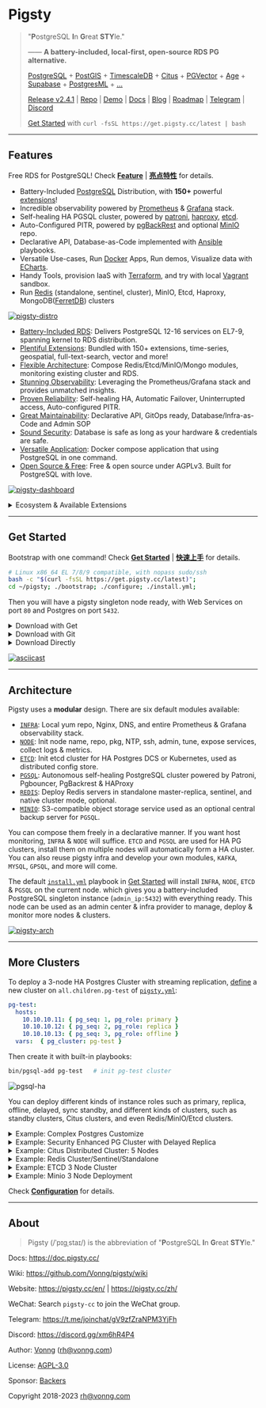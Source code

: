 # Pigsty

> "**P**ostgreSQL **I**n **G**reat **STY**le."
>
> —— **A battery-included, local-first, open-source RDS PG alternative.**
>
> [PostgreSQL](https://www.postgresql.org/) + [PostGIS](https://postgis.net/) + [TimescaleDB](https://www.timescale.com/) + [Citus](https://www.citusdata.com/) + [PGVector](https://github.com/pgvector/pgvector) + [Age](https://age.apache.org/) + [Supabase](https://supabase.com/) + [PostgresML](https://postgresml.org/) + [...](docs/PGSQL-EXTENSION.md)
>
> [Release v2.4.1](https://github.com/Vonng/pigsty/releases/tag/v2.4.1) | [Repo](https://github.com/Vonng/pigsty) | [Demo](https://demo.pigsty.cc) | [Docs](https://doc.pigsty.cc/) | [Blog](https://pigsty.cc/en/) | [Roadmap](https://github.com/users/Vonng/projects/2/views/3) | [Telegram](https://t.me/joinchat/gV9zfZraNPM3YjFh) | [Discord](https://discord.gg/xm6hR4P4)
>
> [Get Started](docs/INSTALL.md) with `curl -fsSL https://get.pigsty.cc/latest | bash` 


----------------

## Features

Free RDS for PostgreSQL! Check [**Feature**](docs/FEATURE.md) | [**亮点特性**](docs/zh/FEATURE.md) for details.

- Battery-Included [PostgreSQL](https://www.postgresql.org/) Distribution, with **150+** powerful [extensions](docs/PGSQL-EXTENSION.md)!
- Incredible observability powered by [Prometheus](https://prometheus.io/) & [Grafana](https://grafana.com/) stack.
- Self-healing HA PGSQL cluster, powered by [patroni](https://patroni.readthedocs.io/en/latest/), [haproxy](http://www.haproxy.org/), [etcd](https://etcd.io/).
- Auto-Configured PITR, powered by [pgBackRest](https://pgbackrest.org/) and optional [MinIO](https://min.io/) repo.
- Declarative API, Database-as-Code implemented with [Ansible](https://www.ansible.com/) playbooks.
- Versatile Use-cases, Run [Docker](https://www.docker.com/) Apps, Run demos, Visualize data with [ECharts](https://echarts.apache.org/).
- Handy Tools, provision IaaS with [Terraform](https://www.terraform.io/), and try with local [Vagrant](https://www.vagrantup.com/) sandbox.
- Run [Redis](https://redis.io/) (standalone, sentinel, cluster), MinIO, Etcd, Haproxy, MongoDB([FerretDB](https://www.ferretdb.io/)) clusters

[![pigsty-distro](https://github.com/Vonng/pigsty/assets/8587410/b30939f3-7819-4046-8cbd-d9cf02d6fb5d)](docs/FEATURE.md)

- [Battery-Included RDS](docs/FEATURE.md#battery-included-rds): Delivers PostgreSQL 12-16 services on EL7-9, spanning kernel to RDS distribution.
- [Plentiful Extensions](docs/FEATURE.md#plentiful-extensions): Bundled with 150+ extensions, time-series, geospatial, full-text-search, vector and more!
- [Flexible Architecture](docs/FEATURE.md#flexible-architecture): Compose Redis/Etcd/MinIO/Mongo modules, monitoring existing cluster and RDS.
- [Stunning Observability](docs/FEATURE.md#stunning-observability): Leveraging the Prometheus/Grafana stack and provides unmatched insights.
- [Proven Reliability](docs/FEATURE.md#proven-reliability): Self-healing HA, Automatic Failover, Uninterrupted access, Auto-configured PITR.
- [Great Maintainability](docs/FEATURE.md#great-maintainability): Declarative API, GitOps ready, Database/Infra-as-Code and Admin SOP
- [Sound Security](docs/FEATURE.md#sound-security): Database is safe as long as your hardware & credentials are safe.
- [Versatile Application](docs/FEATURE.md#versatile-application): Docker compose application that using PostgreSQL in one command.
- [Open Source & Free](docs/FEATURE.md#open-source-amp-free): Free & open source under AGPLv3. Built for PostgreSQL with love.

[![pigsty-dashboard](https://github.com/Vonng/pigsty/assets/8587410/cd4e6620-bc36-44dc-946b-b9ae56f93c90)](https://demo.pigsty.cc)


<details><summary>Ecosystem & Available Extensions</summary>

Pigsty has over **150+** [extensions](docs/PGSQL-EXTENSION.md) pre-compiled and packaged, including some not included in the official PGDG repo. Some of the most potent extensions are:

- PostGIS: Add geospatial data support to PostgreSQL
- TimescaleDB: Add time-series/continuous-aggregation support to PostgreSQL
- PGVector / PG Embedding: AI vector/embedding data type support, and ivfflat / hnsw index access method
- Citus: Turn a standalone primary-replica postgres cluster into a horizontally scalable distributed cluster
- Apache AGE: Add OpenCypher graph query language support to PostgreSQL, works like Neo4J
- PG GraphQL: Add GraphQL language support to PostgreSQL
- zhparser : Add Chinese word segmentation support to PostgreSQL, works like ElasticSearch
- [Supabase](https://github.com/Vonng/pigsty/tree/master/app/supabase): Open-Source Firebase alternative based on PostgreSQL
- [FerretDB](https://github.com/Vonng/pigsty/tree/master/app/ferretdb): Open-Source MongoDB alternative based on PostgreSQL
- [PostgresML](https://github.com/Vonng/pigsty/tree/master/app/pgml): Use machine learning algorithms and pretrained models with SQL

[![pigsty-extension](https://github.com/Vonng/pigsty/assets/8587410/91dfee81-3193-4505-b33f-0c5949dabf02)](docs/PGSQL-EXTENSION.md)

| name                         | version | source     | type   | comment                                                      |
| ---------------------------- | :-----: | :--------: | :----: | ------------------------------------------------------------ |
| **age**                      | 1.4.0   | **PIGSTY**  | FEAT      | Apache AGE graph database extension                          |
| **embedding**                | 0.3.6   | **PIGSTY**  | FEAT      | Vector similarity search with the HNSW algorithm             |
| **http**                     | 1.6     | **PIGSTY**  | FEAT      | HTTP client for PostgreSQL, allows web page retrieval inside the database. |
| pg_tle                       | 1.2.0   | **PIGSTY**  | FEAT      | Trusted Language Extensions for PostgreSQL                   |
| roaringbitmap                | 0.5     | **PIGSTY**  | FEAT      | Support for Roaring Bitmaps                                  |
| **zhparser**                 | 2.2     | **PIGSTY**  | FEAT      | Parser for full-text search of Chinese                     |
| **pgml**                     | 2.7.9   | **PIGSTY**  | FEAT      | PostgresML: Use the expressive power of SQL along with the most advanced machine learning algorithms and pretrained models in a high performance database. |
| pg_net                       | 0.7.2   | **PIGSTY**  | FEAT      | A PostgreSQL extension that enables asynchronous (non-blocking) HTTP/HTTPS requests with SQL |
| vault                        | 0.2.9   | **PIGSTY**  | FEAT      | Extension for storing encrypted secrets in the Vault         |
| **pg_graphql**               | 1.3.0   | **PIGSTY**  | FEAT      | GraphQL support for PostgreSQL                               |
| **hydra**                    | 1.0.0   | **PIGSTY**  | FEAT      | Hydra is open source, column-oriented Postgres extension     |
| credcheck                    | 2.1.0   | PGDG        | ADMIN     | credcheck - postgresql plain text credential checker         |
| **pg_cron**                  | 1.5     | PGDG        | ADMIN     | Job scheduler for PostgreSQL                                 |
| pg_background                | 1.0     | PGDG        | ADMIN     | Run SQL queries in the background                            |
| pg_jobmon                    | 1.4.1   | PGDG        | ADMIN     | Extension for logging and monitoring functions in PostgreSQL |
| pg_readonly                  | 1.0.0   | PGDG        | ADMIN     | cluster database read only                                   |
| **pg_repack**                | 1.4.8   | PGDG        | ADMIN     | Reorganize tables in PostgreSQL databases with minimal locks |
| pg_squeeze                   | 1.5     | PGDG        | ADMIN     | A tool to remove unused space from a relation.               |
| pgfincore                    | 1.2     | PGDG        | ADMIN     | examine and manage the os buffer cache                       |
| **pglogical**                | 2.4.3   | PGDG        | ADMIN     | PostgreSQL Logical Replication                               |
| pglogical_origin             | 1.0.0   | PGDG        | ADMIN     | Dummy extension for compatibility when upgrading from Postgres 9.4 |
| prioritize                   | 1.0     | PGDG        | ADMIN     | get and set the priority of PostgreSQL backends              |
| set_user                     | 4.0.1   | PGDG        | AUDIT     | similar to SET ROLE but with added logging                   |
| **passwordcracklib**         | 3.0.0   | PGDG        | AUDIT     | Enforce password policy                                      |
| pgaudit                      | 1.7     | PGDG        | AUDIT     | provides auditing functionality                              |
| pgcryptokey                  | 1.0     | PGDG        | AUDIT     | cryptographic key management                                 |
| hdfs_fdw                     | 2.0.5   | PGDG        | FDW       | foreign-data wrapper for remote hdfs servers                 |
| mongo_fdw                    | 1.1     | PGDG        | FDW       | foreign data wrapper for MongoDB access                      |
| multicorn                    | 2.4     | PGDG        | FDW       | Multicorn2 Python3.6+ bindings for Postgres 11++ Foreign Data Wrapper |
| mysql_fdw                    | 1.2     | PGDG        | FDW       | Foreign data wrapper for querying a MySQL server             |
| pgbouncer_fdw                | 0.4     | PGDG        | FDW       | Extension for querying pgbouncer stats from normal SQL views & running pgbouncer commands from normal SQL functions |
| sqlite_fdw                   | 1.1     | PGDG        | FDW       | SQLite Foreign Data Wrapper                                  |
| tds_fdw                      | 2.0.3   | PGDG        | FDW       | Foreign data wrapper for querying a TDS database (Sybase or Microsoft SQL Server) |
| emaj                         | 4.2.0   | PGDG        | FEAT      | E-Maj extension enables fine-grained write logging and time travel on subsets of the database. |
| periods                      | 1.2     | PGDG        | FEAT      | Provide Standard SQL functionality for PERIODs and SYSTEM VERSIONING |
| pg_ivm                       | 1.5     | PGDG        | FEAT      | incremental view maintenance on PostgreSQL                   |
| pgq                          | 3.5     | PGDG        | FEAT      | Generic queue for PostgreSQL                                 |
| pgsodium                     | 3.1.8   | PGDG        | FEAT      | Postgres extension for libsodium functions                   |
| **timescaledb**              | 2.11.2  | PGDG        | FEAT      | Enables scalable inserts and complex queries for time-series data (Apache 2 Edition) |
| **wal2json**                 | 2.5.1   | PGDG        | FEAT      | Capture JSON format CDC change via logical decoding          |
| **vector**                   | 0.5.0   | PGDG        | FEAT      | vector data type and ivfflat / hnsw access method            |
| count_distinct               | 3.0.1   | PGDG        | FUNC      | An alternative to COUNT(DISTINCT ...) aggregate, usable with HashAggregate |
| ddlx                         | 0.23    | PGDG        | FUNC      | DDL eXtractor functions                                      |
| extra_window_functions       | 1.0     | PGDG        | FUNC      | Additional window functions to PostgreSQL                    |
| mysqlcompat                  | 0.0.7   | PGDG        | FUNC      | MySQL compatibility functions                                |
| orafce                       | 4.5     | PGDG        | FUNC      | Functions and operators that emulate a subset of functions and packages from the Oracle RDBMS |
| pgsql_tweaks                 | 0.10.0  | PGDG        | FUNC      | Some functions and views for daily usage                     |
| tdigest                      | 1.4.0   | PGDG        | FUNC      | Provides tdigest aggregate function.                         |
| topn                         | 2.4.0   | PGDG        | FUNC      | type for top-n JSONB                                         |
| unaccent                     | 1.1     | PGDG        | FUNC      | text search dictionary that removes accents                  |
| address_standardizer         | 3.3.3   | PGDG        | GIS       | Used to parse an address into constituent elements. Generally used to support geocoding address normalization step. |
| address_standardizer_data_us | 3.3.3   | PGDG        | GIS       | Address Standardizer US dataset example                      |
| **postgis**                  | 3.3.3   | PGDG        | GIS       | PostGIS geometry and geography spatial types and functions   |
| postgis_raster               | 3.3.3   | PGDG        | GIS       | PostGIS raster types and functions                           |
| postgis_sfcgal               | 3.3.3   | PGDG        | GIS       | PostGIS SFCGAL functions                                     |
| postgis_tiger_geocoder       | 3.3.3   | PGDG        | GIS       | PostGIS tiger geocoder and reverse geocoder                  |
| postgis_topology             | 3.3.3   | PGDG        | GIS       | PostGIS topology spatial types and functions                 |
| amcheck                      | 1.3     | PGDG        | INDEX     | functions for verifying relation integrity                   |
| bloom                        | 1.0     | PGDG        | INDEX     | bloom access method - signature file based index             |
| hll                          | 2.16    | PGDG        | INDEX     | type for storing hyperloglog data                            |
| pgtt                         | 2.10.0  | PGDG        | INDEX     | Extension to add Global Temporary Tables feature to PostgreSQL |
| rum                          | 1.3     | PGDG        | INDEX     | RUM index access method                                      |
| hstore_plperl                | 1.0     | PGDG        | LANG      | transform between hstore and plperl                          |
| hstore_plperlu               | 1.0     | PGDG        | LANG      | transform between hstore and plperlu                         |
| plpgsql_check                | 2.3     | PGDG        | LANG      | extended check for plpgsql functions                         |
| plsh                         | 2       | PGDG        | LANG      | PL/sh procedural language                                    |
| **citus**                    | 12.0-1  | PGDG        | SHARD     | Citus distributed database                                   |
| citus_columnar               | 11.3-1  | PGDG        | SHARD     | Citus Columnar extension                                     |
| pg_fkpart                    | 1.7     | PGDG        | SHARD     | Table partitioning by foreign key utility                    |
| pg_partman                   | 4.7.3   | PGDG        | SHARD     | Extension to manage partitioned tables by time or ID         |
| plproxy                      | 2.10.0  | PGDG        | SHARD     | Database partitioning implemented as procedural language     |
| hypopg                       | 1.4.0   | PGDG        | STAT      | Hypothetical indexes for PostgreSQL                          |
| logerrors                    | 2.1     | PGDG        | STAT      | Function for collecting statistics about messages in logfile |
| pg_auth_mon                  | 1.1     | PGDG        | STAT      | monitor connection attempts per user                         |
| pg_permissions               | 1.1     | PGDG        | STAT      | view object permissions and compare them with the desired state |
| pg_qualstats                 | 2.0.4   | PGDG        | STAT      | An extension collecting statistics about quals               |
| pg_stat_kcache               | 2.2.2   | PGDG        | STAT      | Kernel statistics gathering                                  |
| pg_stat_monitor              | 2.0     | PGDG        | STAT      | The pg_stat_monitor is a PostgreSQL Query Performance Monitoring tool, based on PostgreSQL contrib module pg_stat_statements. pg_stat_monitor provides aggregated statistics, client information, plan details including plan, and histogram information. |
| pg_store_plans               | 1.7     | PGDG        | STAT      | track plan statistics of all SQL statements executed         |
| pg_track_settings            | 2.1.2   | PGDG        | STAT      | Track settings changes                                       |
| pg_wait_sampling             | 1.1     | PGDG        | STAT      | sampling based statistics of wait events                     |
| pldbgapi                     | 1.1     | PGDG        | STAT      | server-side support for debugging PL/pgSQL functions         |
| plprofiler                   | 4.2     | PGDG        | STAT      | server-side support for profiling PL/pgSQL functions         |
| powa                         | 4.1.4   | PGDG        | STAT      | PostgreSQL Workload Analyser-core                            |
| system_stats                 | 1.0     | PGDG        | STAT      | System statistic functions for PostgreSQL                    |
| citext                       | 1.6     | PGDG        | TYPE      | data type for case-insensitive character strings             |
| geoip                        | 0.2.4   | PGDG        | TYPE      | An IP geolocation extension (a wrapper around the MaxMind GeoLite dataset) |
| ip4r                         | 2.4     | PGDG        | TYPE      | IPv4/v6 and IPv4/v6 range index type for PostgreSQL          |
| pg_uuidv7                    | 1.1     | PGDG        | TYPE      | pg_uuidv7: create UUIDv7 values in postgres                  |
| pgmp                         | 1.1     | PGDG        | TYPE      | Multiple Precision Arithmetic extension                      |
| semver                       | 0.32.1  | PGDG        | TYPE      | Semantic version data type                                   |
| timestamp9                   | 1.3.0   | PGDG        | TYPE      | timestamp nanosecond resolution                              |
| unit                         | 7       | PGDG        | TYPE      | SI units extension                                           |
| lo                           | 1.1     | CONTRIB     | ADMIN     | Large Object maintenance                                     |
| old_snapshot                 | 1.0     | CONTRIB     | ADMIN     | utilities in support of old_snapshot_threshold               |
| pg_prewarm                   | 1.2     | CONTRIB     | ADMIN     | prewarm relation data                                        |
| pg_surgery                   | 1.0     | CONTRIB     | ADMIN     | extension to perform surgery on a damaged relation           |
| dblink                       | 1.2     | CONTRIB     | FDW       | connect to other PostgreSQL databases from within a database |
| file_fdw                     | 1.0     | CONTRIB     | FDW       | foreign-data wrapper for flat file access                    |
| postgres_fdw                 | 1.1     | CONTRIB     | FDW       | foreign-data wrapper for remote PostgreSQL servers           |
| autoinc                      | 1.0     | CONTRIB     | FUNC      | functions for autoincrementing fields                        |
| dict_int                     | 1.0     | CONTRIB     | FUNC      | text search dictionary template for integers                 |
| dict_xsyn                    | 1.0     | CONTRIB     | FUNC      | text search dictionary template for extended synonym processing |
| earthdistance                | 1.1     | CONTRIB     | FUNC      | calculate great-circle distances on the surface of the Earth |
| fuzzystrmatch                | 1.1     | CONTRIB     | FUNC      | determine similarities and distance between strings          |
| insert_username              | 1.0     | CONTRIB     | FUNC      | functions for tracking who changed a table                   |
| intagg                       | 1.1     | CONTRIB     | FUNC      | integer aggregator and enumerator (obsolete)                 |
| intarray                     | 1.5     | CONTRIB     | FUNC      | functions, operators, and index support for 1-D arrays of integers |
| moddatetime                  | 1.0     | CONTRIB     | FUNC      | functions for tracking last modification time                |
| pg_trgm                      | 1.6     | CONTRIB     | FUNC      | text similarity measurement and index searching based on trigrams |
| pgcrypto                     | 1.3     | CONTRIB     | FUNC      | cryptographic functions                                      |
| refint                       | 1.0     | CONTRIB     | FUNC      | functions for implementing referential integrity (obsolete)  |
| tablefunc                    | 1.0     | CONTRIB     | FUNC      | functions that manipulate whole tables, including crosstab   |
| tcn                          | 1.0     | CONTRIB     | FUNC      | Triggered change notifications                               |
| tsm_system_rows              | 1.0     | CONTRIB     | FUNC      | TABLESAMPLE method which accepts number of rows as a limit   |
| tsm_system_time              | 1.0     | CONTRIB     | FUNC      | TABLESAMPLE method which accepts time in milliseconds as a limit |
| uuid-ossp                    | 1.1     | CONTRIB     | FUNC      | generate universally unique identifiers (UUIDs)              |
| btree_gin                    | 1.3     | CONTRIB     | INDEX     | support for indexing common datatypes in GIN                 |
| btree_gist                   | 1.7     | CONTRIB     | INDEX     | support for indexing common datatypes in GiST                |
| bool_plperl                  | 1.0     | CONTRIB     | LANG      | transform between bool and plperl                            |
| bool_plperlu                 | 1.0     | CONTRIB     | LANG      | transform between bool and plperlu                           |
| hstore_plpython3u            | 1.0     | CONTRIB     | LANG      | transform between hstore and plpython3u                      |
| jsonb_plperl                 | 1.0     | CONTRIB     | LANG      | transform between jsonb and plperl                           |
| jsonb_plperlu                | 1.0     | CONTRIB     | LANG      | transform between jsonb and plperlu                          |
| jsonb_plpython3u             | 1.0     | CONTRIB     | LANG      | transform between jsonb and plpython3u                       |
| ltree_plpython3u             | 1.0     | CONTRIB     | LANG      | transform between ltree and plpython3u                       |
| plperl                       | 1.0     | CONTRIB     | LANG      | PL/Perl procedural language                                  |
| plperlu                      | 1.0     | CONTRIB     | LANG      | PL/PerlU untrusted procedural language                       |
| plpgsql                      | 1.0     | CONTRIB     | LANG      | PL/pgSQL procedural language                                 |
| plpython3u                   | 1.0     | CONTRIB     | LANG      | PL/Python3U untrusted procedural language                    |
| pltcl                        | 1.0     | CONTRIB     | LANG      | PL/TCL procedural language                                 |
| pltclu                       | 1.0     | CONTRIB     | LANG      | PL/TCLU untrusted procedural language                      |
| pageinspect                  | 1.11    | CONTRIB     | STAT      | inspect the contents of database pages at a low level        |
| pg_buffercache               | 1.3     | CONTRIB     | STAT      | examine the shared buffer cache                              |
| pg_freespacemap              | 1.2     | CONTRIB     | STAT      | examine the free space map (FSM)                             |
| **pg_stat_statements**       | 1.10    | CONTRIB     | STAT      | track planning and execution statistics of all SQL statements executed |
| pg_visibility                | 1.2     | CONTRIB     | STAT      | examine the visibility map (VM) and page-level visibility info |
| pg_walinspect                | 1.0     | CONTRIB     | STAT      | functions to inspect contents of PostgreSQL Write-Ahead Log  |
| pgrowlocks                   | 1.2     | CONTRIB     | STAT      | show row-level locking information                           |
| pgstattuple                  | 1.5     | CONTRIB     | STAT      | show tuple-level statistics                                  |
| sslinfo                      | 1.2     | CONTRIB     | STAT      | information about SSL certificates                           |
| cube                         | 1.5     | CONTRIB     | TYPE      | data type for multidimensional cubes                         |
| hstore                       | 1.8     | CONTRIB     | TYPE      | data type for storing sets of (key, value) pairs             |
| isn                          | 1.2     | CONTRIB     | TYPE      | data types for international product numbering standards     |
| ltree                        | 1.2     | CONTRIB     | TYPE      | data type for hierarchical tree-like structures              |
| prefix                       | 1.2.0   | CONTRIB     | TYPE      | Prefix Range module for PostgreSQL                           |
| seg                          | 1.4     | CONTRIB     | TYPE      | data type for representing line segments or floating-point intervals |
| xml2                         | 1.1     | CONTRIB     | TYPE      | XPath querying and XSLT                                      |

</details>



----------------

## Get Started

Bootstrap with one command! Check [**Get Started**](docs/INSTALL.md) | [**快速上手**](docs/zh/INSTALL.md) for details.

```bash
# Linux x86_64 EL 7/8/9 compatible, with nopass sudo/ssh
bash -c "$(curl -fsSL https://get.pigsty.cc/latest)";
cd ~/pigsty; ./bootstrap; ./configure; ./install.yml;
```

Then you will have a pigsty singleton node ready, with Web Services on port `80` and Postgres on port `5432`.

<details><summary>Download with Get</summary>

```bash
$ curl https://get.pigsty.cc/latest | bash
...
[Checking] ===========================================
[ OK ] SOURCE from CDN due to GFW
FROM CDN    : bash -c "$(curl -fsSL https://get.pigsty.cc/latest)"
FROM GITHUB : bash -c "$(curl -fsSL https://raw.githubusercontent.com/Vonng/pigsty/master/bin/latest)"
[Downloading] ===========================================
[ OK ] download pigsty source code from CDN
[ OK ] $ curl -SL https://get.pigsty.cc/v2.4.1/pigsty-v2.4.1.tgz
...
MD5: d5dc4a51efc81932a03d7c010d0d5d64  /tmp/pigsty-v2.4.1.tgz
[Extracting] ===========================================
[ OK ] extract '/tmp/pigsty-v2.4.1.tgz' to '/home/vagrant/pigsty'
[ OK ] $ tar -xf /tmp/pigsty-v2.4.1.tgz -C ~;
[Reference] ===========================================
Official Site:   https://pigsty.cc
Get Started:     https://doc.pigsty.cc/#/INSTALL
Documentation:   https://doc.pigsty.cc
Github Repo:     https://github.com/Vonng/pigsty
Public Demo:     https://demo.pigsty.cc
[Proceeding] ===========================================
cd ~/pigsty      # entering pigsty home directory before proceeding
./bootstrap      # install ansible & download the optional offline packages
./configure      # preflight-check and generate config according to your env
./install.yml    # install pigsty on this node and init it as the admin node
[ OK ] ~/pigsty is ready to go now!
```

</details>


<details><summary>Download with Git</summary>

You can also download pigsty source with `git`, don't forget to checkout a specific version.

```bash
git clone https://github.com/Vonng/pigsty;
cd pigsty; git checkout v2.4.1
```

</details>


<details><summary>Download Directly</summary>

You can also download pigsty source & offline pkgs directly from GitHub release page.

```bash
# get from GitHub
bash -c "$(curl -fsSL https://raw.githubusercontent.com/Vonng/pigsty/master/bin/latest)"

# or download tarball directly with curl
curl -L https://github.com/Vonng/pigsty/releases/download/v2.4.1/pigsty-v2.4.1.tgz -o ~/pigsty.tgz                 # SRC
curl -L https://github.com/Vonng/pigsty/releases/download/v2.4.1/pigsty-pkg-v2.4.1.el9.x86_64.tgz -o /tmp/pkg.tgz  # EL9
curl -L https://github.com/Vonng/pigsty/releases/download/v2.4.1/pigsty-pkg-v2.4.1.el8.x86_64.tgz -o /tmp/pkg.tgz  # EL8
curl -L https://github.com/Vonng/pigsty/releases/download/v2.4.1/pigsty-pkg-v2.4.1.el7.x86_64.tgz -o /tmp/pkg.tgz  # EL7
```

</details>

[![asciicast](https://asciinema.org/a/603609.svg)](https://asciinema.org/a/603609)



----------------

## Architecture

Pigsty uses a **modular** design. There are six default modules available:

* [`INFRA`](docs/INFRA.md): Local yum repo, Nginx, DNS, and entire Prometheus & Grafana observability stack.
* [`NODE`](docs/NODE.md):   Init node name, repo, pkg, NTP, ssh, admin, tune, expose services, collect logs & metrics.
* [`ETCD`](docs/ETCD.md):   Init etcd cluster for HA Postgres DCS or Kubernetes, used as distributed config store.
* [`PGSQL`](docs/PGSQL.md): Autonomous self-healing PostgreSQL cluster powered by Patroni, Pgbouncer, PgBackrest & HAProxy
* [`REDIS`](docs/REDIS.md): Deploy Redis servers in standalone master-replica, sentinel, and native cluster mode, optional.
* [`MINIO`](docs/MINIO.md): S3-compatible object storage service used as an optional central backup server for `PGSQL`.

You can compose them freely in a declarative manner. If you want host monitoring, `INFRA` & `NODE` will suffice.
`ETCD` and `PGSQL` are used for HA PG clusters, install them on multiple nodes will automatically form a HA cluster.
You can also reuse pigsty infra and develop your own modules, `KAFKA`, `MYSQL`, `GPSQL`, and more will come.

The default [`install.yml`](install.yml) playbook in [Get Started](#get-started) will install `INFRA`, `NODE`, `ETCD` & `PGSQL` on the current node. 
which gives you a battery-included PostgreSQL singleton instance (`admin_ip:5432`) with everything ready.
This node can be used as an admin center & infra provider to manage, deploy & monitor more nodes & clusters.

[![pigsty-arch](https://github.com/Vonng/pigsty/assets/8587410/7b226641-e61b-4e79-bc31-759204778bd5)](docs/ARCH.md)



----------------

## More Clusters

To deploy a 3-node HA Postgres Cluster with streaming replication, [define](https://github.com/Vonng/pigsty/blob/master/pigsty.yml#L54) a new cluster on `all.children.pg-test` of [`pigsty.yml`](https://github.com/Vonng/pigsty/blob/master/pigsty.yml):

```yaml 
pg-test:
  hosts:
    10.10.10.11: { pg_seq: 1, pg_role: primary }
    10.10.10.12: { pg_seq: 2, pg_role: replica }
    10.10.10.13: { pg_seq: 3, pg_role: offline }
  vars:  { pg_cluster: pg-test }
```

Then create it with built-in playbooks:

```bash
bin/pgsql-add pg-test   # init pg-test cluster 
```

![pgsql-ha](https://github.com/Vonng/pigsty/assets/8587410/645501d1-384e-4009-b41b-8488654f17d3)

You can deploy different kinds of instance roles such as primary, replica, offline, delayed, sync standby, and different kinds of clusters, such as standby clusters, Citus clusters, and even Redis/MinIO/Etcd clusters.

<details><summary>Example: Complex Postgres Customize</summary>

```yaml
pg-meta:
  hosts: { 10.10.10.10: { pg_seq: 1, pg_role: primary , pg_offline_query: true } }
  vars:
    pg_cluster: pg-meta
    pg_databases:                       # define business databases on this cluster, array of database definition
      - name: meta                      # REQUIRED, `name` is the only mandatory field of a database definition
        baseline: cmdb.sql              # optional, database sql baseline path, (relative path among ansible search path, e.g files/)
        pgbouncer: true                 # optional, add this database to pgbouncer database list? true by default
        schemas: [pigsty]               # optional, additional schemas to be created, array of schema names
        extensions:                     # optional, additional extensions to be installed: array of `{name[,schema]}`
          - { name: postgis , schema: public }
          - { name: timescaledb }
        comment: pigsty meta database   # optional, comment string for this database
        owner: postgres                # optional, database owner, postgres by default
        template: template1            # optional, which template to use, template1 by default
        encoding: UTF8                 # optional, database encoding, UTF8 by default. (MUST same as template database)
        locale: C                      # optional, database locale, C by default.  (MUST same as template database)
        lc_collate: C                  # optional, database collate, C by default. (MUST same as template database)
        lc_ctype: C                    # optional, database ctype, C by default.   (MUST same as template database)
        tablespace: pg_default         # optional, default tablespace, 'pg_default' by default.
        allowconn: true                # optional, allow connection, true by default. false will disable connect at all
        revokeconn: false              # optional, revoke public connection privilege. false by default. (leave connect with grant option to owner)
        register_datasource: true      # optional, register this database to grafana datasources? true by default
        connlimit: -1                  # optional, database connection limit, default -1 disable limit
        pool_auth_user: dbuser_meta    # optional, all connection to this pgbouncer database will be authenticated by this user
        pool_mode: transaction         # optional, pgbouncer pool mode at database level, default transaction
        pool_size: 64                  # optional, pgbouncer pool size at database level, default 64
        pool_size_reserve: 32          # optional, pgbouncer pool size reserve at database level, default 32
        pool_size_min: 0               # optional, pgbouncer pool size min at database level, default 0
        pool_max_db_conn: 100          # optional, max database connections at database level, default 100
      - { name: grafana  ,owner: dbuser_grafana  ,revokeconn: true ,comment: grafana primary database }
      - { name: bytebase ,owner: dbuser_bytebase ,revokeconn: true ,comment: bytebase primary database }
      - { name: kong     ,owner: dbuser_kong     ,revokeconn: true ,comment: kong the api gateway database }
      - { name: gitea    ,owner: dbuser_gitea    ,revokeconn: true ,comment: gitea meta database }
      - { name: wiki     ,owner: dbuser_wiki     ,revokeconn: true ,comment: wiki meta database }
    pg_users:                           # define business users/roles on this cluster, array of user definition
      - name: dbuser_meta               # REQUIRED, `name` is the only mandatory field of a user definition
        password: DBUser.Meta           # optional, password, can be a scram-sha-256 hash string or plain text
        login: true                     # optional, can log in, true by default  (new biz ROLE should be false)
        superuser: false                # optional, is superuser? false by default
        createdb: false                 # optional, can create database? false by default
        createrole: false               # optional, can create role? false by default
        inherit: true                   # optional, can this role use inherited privileges? true by default
        replication: false              # optional, can this role do replication? false by default
        bypassrls: false                # optional, can this role bypass row level security? false by default
        pgbouncer: true                 # optional, add this user to pgbouncer user-list? false by default (production user should be true explicitly)
        connlimit: -1                   # optional, user connection limit, default -1 disable limit
        expire_in: 3650                 # optional, now + n days when this role is expired (OVERWRITE expire_at)
        expire_at: '2030-12-31'         # optional, YYYY-MM-DD 'timestamp' when this role is expired  (OVERWRITTEN by expire_in)
        comment: pigsty admin user      # optional, comment string for this user/role
        roles: [dbrole_admin]           # optional, belonged roles. default roles are: dbrole_{admin,readonly,readwrite,offline}
        parameters: {}                  # optional, role level parameters with `ALTER ROLE SET`
        pool_mode: transaction          # optional, pgbouncer pool mode at user level, transaction by default
        pool_connlimit: -1              # optional, max database connections at user level, default -1 disable limit
      - {name: dbuser_view     ,password: DBUser.Viewer   ,pgbouncer: true ,roles: [dbrole_readonly], comment: read-only viewer for meta database}
      - {name: dbuser_grafana  ,password: DBUser.Grafana  ,pgbouncer: true ,roles: [dbrole_admin]    ,comment: admin user for grafana database   }
      - {name: dbuser_bytebase ,password: DBUser.Bytebase ,pgbouncer: true ,roles: [dbrole_admin]    ,comment: admin user for bytebase database  }
      - {name: dbuser_kong     ,password: DBUser.Kong     ,pgbouncer: true ,roles: [dbrole_admin]    ,comment: admin user for kong api gateway   }
      - {name: dbuser_gitea    ,password: DBUser.Gitea    ,pgbouncer: true ,roles: [dbrole_admin]    ,comment: admin user for gitea service      }
      - {name: dbuser_wiki     ,password: DBUser.Wiki     ,pgbouncer: true ,roles: [dbrole_admin]    ,comment: admin user for wiki.js service    }
    pg_services:                        # extra services in addition to pg_default_services, array of service definition
      # standby service will route {ip|name}:5435 to sync replica's pgbouncer (5435->6432 standby)
      - name: standby                   # required, service name, the actual svc name will be prefixed with `pg_cluster`, e.g: pg-meta-standby
        port: 5435                      # required, service exposed port (work as kubernetes service node port mode)
        ip: "*"                         # optional, service bind ip address, `*` for all ip by default
        selector: "[]"                  # required, service member selector, use JMESPath to filter inventory
        dest: default                   # optional, destination port, default|postgres|pgbouncer|<port_number>, 'default' by default
        check: /sync                    # optional, health check url path, / by default
        backup: "[? pg_role == `primary`]"  # backup server selector
        maxconn: 3000                   # optional, max allowed front-end connection
        balance: roundrobin             # optional, haproxy load balance algorithm (roundrobin by default, other: leastconn)
        options: 'inter 3s fastinter 1s downinter 5s rise 3 fall 3 on-marked-down shutdown-sessions slowstart 30s maxconn 3000 maxqueue 128 weight 100'
    pg_hba_rules:
      - {user: dbuser_view , db: all ,addr: infra ,auth: pwd ,title: 'allow grafana dashboard access cmdb from infra nodes'}
    pg_vip_enabled: true
    pg_vip_address: 10.10.10.2/24
    pg_vip_interface: eth1
    node_crontab:  # make a full backup 1 am everyday
      - '00 01 * * * postgres /pg/bin/pg-backup full'

```

</details>

<details><summary>Example: Security Enhanced PG Cluster with Delayed Replica</summary>

```yaml
pg-meta:      # 3 instance postgres cluster `pg-meta`
  hosts:
    10.10.10.10: { pg_seq: 1, pg_role: primary }
    10.10.10.11: { pg_seq: 2, pg_role: replica }
    10.10.10.12: { pg_seq: 3, pg_role: replica , pg_offline_query: true }
  vars:
    pg_cluster: pg-meta
    pg_conf: crit.yml
    pg_users:
      - { name: dbuser_meta , password: DBUser.Meta   , pgbouncer: true , roles: [ dbrole_admin ] , comment: pigsty admin user }
      - { name: dbuser_view , password: DBUser.Viewer , pgbouncer: true , roles: [ dbrole_readonly ] , comment: read-only viewer for meta database }
    pg_databases:
      - {name: meta ,baseline: cmdb.sql ,comment: pigsty meta database ,schemas: [pigsty] ,extensions: [{name: postgis, schema: public}, {name: timescaledb}]}
    pg_default_service_dest: postgres
    pg_services:
      - { name: standby ,src_ip: "*" ,port: 5435 , dest: default ,selector: "[]" , backup: "[? pg_role == `primary`]" }
    pg_vip_enabled: true
    pg_vip_address: 10.10.10.2/24
    pg_vip_interface: eth1
    pg_listen: '${ip},${vip},${lo}'
    patroni_ssl_enabled: true
    pgbouncer_sslmode: require
    pgbackrest_method: minio
    pg_libs: 'timescaledb, $libdir/passwordcheck, pg_stat_statements, auto_explain' # add passwordcheck extension to enforce strong password
    pg_default_roles:                 # default roles and users in postgres cluster
      - { name: dbrole_readonly  ,login: false ,comment: role for global read-only access     }
      - { name: dbrole_offline   ,login: false ,comment: role for restricted read-only access }
      - { name: dbrole_readwrite ,login: false ,roles: [dbrole_readonly]               ,comment: role for global read-write access }
      - { name: dbrole_admin     ,login: false ,roles: [pg_monitor, dbrole_readwrite]  ,comment: role for object creation }
      - { name: postgres     ,superuser: true  ,expire_in: 7300                        ,comment: system superuser }
      - { name: replicator ,replication: true  ,expire_in: 7300 ,roles: [pg_monitor, dbrole_readonly]   ,comment: system replicator }
      - { name: dbuser_dba   ,superuser: true  ,expire_in: 7300 ,roles: [dbrole_admin]  ,pgbouncer: true ,pool_mode: session, pool_connlimit: 16 , comment: pgsql admin user }
      - { name: dbuser_monitor ,roles: [pg_monitor] ,expire_in: 7300 ,pgbouncer: true ,parameters: {log_min_duration_statement: 1000 } ,pool_mode: session ,pool_connlimit: 8 ,comment: pgsql monitor user }
    pg_default_hba_rules:             # postgres host-based auth rules by default
      - {user: '${dbsu}'    ,db: all         ,addr: local     ,auth: ident ,title: 'dbsu access via local os user ident'  }
      - {user: '${dbsu}'    ,db: replication ,addr: local     ,auth: ident ,title: 'dbsu replication from local os ident' }
      - {user: '${repl}'    ,db: replication ,addr: localhost ,auth: ssl   ,title: 'replicator replication from localhost'}
      - {user: '${repl}'    ,db: replication ,addr: intra     ,auth: ssl   ,title: 'replicator replication from intranet' }
      - {user: '${repl}'    ,db: postgres    ,addr: intra     ,auth: ssl   ,title: 'replicator postgres db from intranet' }
      - {user: '${monitor}' ,db: all         ,addr: localhost ,auth: pwd   ,title: 'monitor from localhost with password' }
      - {user: '${monitor}' ,db: all         ,addr: infra     ,auth: ssl   ,title: 'monitor from infra host with password'}
      - {user: '${admin}'   ,db: all         ,addr: infra     ,auth: ssl   ,title: 'admin @ infra nodes with pwd & ssl'   }
      - {user: '${admin}'   ,db: all         ,addr: world     ,auth: cert  ,title: 'admin @ everywhere with ssl & cert'   }
      - {user: '+dbrole_readonly',db: all    ,addr: localhost ,auth: ssl   ,title: 'pgbouncer read/write via local socket'}
      - {user: '+dbrole_readonly',db: all    ,addr: intra     ,auth: ssl   ,title: 'read/write biz user via password'     }
      - {user: '+dbrole_offline' ,db: all    ,addr: intra     ,auth: ssl   ,title: 'allow etl offline tasks from intranet'}
    pgb_default_hba_rules:            # pgbouncer host-based authentication rules
      - {user: '${dbsu}'    ,db: pgbouncer   ,addr: local     ,auth: peer  ,title: 'dbsu local admin access with os ident'}
      - {user: 'all'        ,db: all         ,addr: localhost ,auth: pwd   ,title: 'allow all user local access with pwd' }
      - {user: '${monitor}' ,db: pgbouncer   ,addr: intra     ,auth: ssl   ,title: 'monitor access via intranet with pwd' }
      - {user: '${monitor}' ,db: all         ,addr: world     ,auth: deny  ,title: 'reject all other monitor access addr' }
      - {user: '${admin}'   ,db: all         ,addr: intra     ,auth: ssl   ,title: 'admin access via intranet with pwd'   }
      - {user: '${admin}'   ,db: all         ,addr: world     ,auth: deny  ,title: 'reject all other admin access addr'   }
      - {user: 'all'        ,db: all         ,addr: intra     ,auth: ssl   ,title: 'allow all user intra access with pwd' }

# OPTIONAL delayed cluster for pg-meta
pg-meta-delay:                    # delayed instance for pg-meta (1 hour ago)
  hosts: { 10.10.10.13: { pg_seq: 1, pg_role: primary, pg_upstream: 10.10.10.10, pg_delay: 1h } }
  vars: { pg_cluster: pg-meta-delay }
```

</details>

<details><summary>Example: Citus Distributed Cluster: 5 Nodes</summary>

```yaml
all:
  children:
    pg-citus0: # citus coordinator, pg_group = 0
      hosts: { 10.10.10.10: { pg_seq: 1, pg_role: primary } }
      vars: { pg_cluster: pg-citus0 , pg_group: 0 }
    pg-citus1: # citus data node 1
      hosts: { 10.10.10.11: { pg_seq: 1, pg_role: primary } }
      vars: { pg_cluster: pg-citus1 , pg_group: 1 }
    pg-citus2: # citus data node 2
      hosts: { 10.10.10.12: { pg_seq: 1, pg_role: primary } }
      vars: { pg_cluster: pg-citus2 , pg_group: 2 }
    pg-citus3: # citus data node 3, with an extra replica
      hosts:
        10.10.10.13: { pg_seq: 1, pg_role: primary }
        10.10.10.14: { pg_seq: 2, pg_role: replica }
      vars: { pg_cluster: pg-citus3 , pg_group: 3 }
  vars:                               # global parameters for all citus clusters
    pg_mode: citus                    # pgsql cluster mode: citus
    pg_shard: pg-citus                # citus shard name: pg-citus
    patroni_citus_db: meta            # citus distributed database name
    pg_dbsu_password: DBUser.Postgres # all dbsu password access for citus cluster
    pg_users: [ { name: dbuser_meta ,password: DBUser.Meta ,pgbouncer: true ,roles: [ dbrole_admin ] } ]
    pg_databases: [ { name: meta ,extensions: [ { name: citus }, { name: postgis }, { name: timescaledb } ] } ]
    pg_hba_rules:
      - { user: 'all' ,db: all  ,addr: 127.0.0.1/32 ,auth: ssl ,title: 'all user ssl access from localhost' }
      - { user: 'all' ,db: all  ,addr: intra        ,auth: ssl ,title: 'all user ssl access from intranet'  }
```

</details>

<details><summary>Example: Redis Cluster/Sentinel/Standalone</summary>

```yaml
redis-ms: # redis classic primary & replica
  hosts: { 10.10.10.10: { redis_node: 1 , redis_instances: { 6379: { }, 6380: { replica_of: '10.10.10.10 6379' } } } }
  vars: { redis_cluster: redis-ms ,redis_password: 'redis.ms' ,redis_max_memory: 64MB }

redis-meta: # redis sentinel x 3
  hosts: { 10.10.10.11: { redis_node: 1 , redis_instances: { 26379: { } ,26380: { } ,26381: { } } } }
  vars:
    redis_cluster: redis-meta
    redis_password: 'redis.meta'
    redis_mode: sentinel
    redis_max_memory: 16MB
    redis_sentinel_monitor: # primary list for redis sentinel, use cls as name, primary ip:port
      - { name: redis-ms, host: 10.10.10.10, port: 6379 ,password: redis.ms, quorum: 2 }

redis-test: # redis native cluster: 3m x 3s
  hosts:
    10.10.10.12: { redis_node: 1 ,redis_instances: { 6379: { } ,6380: { } ,6381: { } } }
    10.10.10.13: { redis_node: 2 ,redis_instances: { 6379: { } ,6380: { } ,6381: { } } }
  vars: { redis_cluster: redis-test ,redis_password: 'redis.test' ,redis_mode: cluster, redis_max_memory: 32MB }
```

</details>

<details><summary>Example: ETCD 3 Node Cluster</summary>

```yaml
etcd: # dcs service for postgres/patroni ha consensus
  hosts:  # 1 node for testing, 3 or 5 for production
    10.10.10.10: { etcd_seq: 1 }  # etcd_seq required
    10.10.10.11: { etcd_seq: 2 }  # assign from 1 ~ n
    10.10.10.12: { etcd_seq: 3 }  # odd number please
  vars: # cluster level parameter override roles/etcd
    etcd_cluster: etcd  # mark etcd cluster name etcd
    etcd_safeguard: false # safeguard against purging
    etcd_clean: true # purge etcd during init process
```

</details>

<details><summary>Example: Minio 3 Node Deployment</summary>

```yaml
minio:
  hosts:
    10.10.10.10: { minio_seq: 1 }
    10.10.10.11: { minio_seq: 2 }
    10.10.10.12: { minio_seq: 3 }
  vars:
    minio_cluster: minio
    minio_data: '/data{1...2}'        # use two disk per node
    minio_node: '${minio_cluster}-${minio_seq}.pigsty' # minio node name pattern
    haproxy_services:
      - name: minio                     # [REQUIRED] service name, unique
        port: 9002                      # [REQUIRED] service port, unique
        options:
          - option httpchk
          - option http-keep-alive
          - http-check send meth OPTIONS uri /minio/health/live
          - http-check expect status 200
        servers:
          - { name: minio-1 ,ip: 10.10.10.10 , port: 9000 , options: 'check-ssl ca-file /etc/pki/ca.crt check port 9000' }
          - { name: minio-2 ,ip: 10.10.10.11 , port: 9000 , options: 'check-ssl ca-file /etc/pki/ca.crt check port 9000' }
          - { name: minio-3 ,ip: 10.10.10.12 , port: 9000 , options: 'check-ssl ca-file /etc/pki/ca.crt check port 9000' }
```

</details>

Check [**Configuration**](docs/CONFIG.md) for details.



----------------

## About

> Pigsty (/ˈpɪɡˌstaɪ/) is the abbreviation of "**P**ostgreSQL **I**n **G**reat **STY**le."

Docs: https://doc.pigsty.cc/

Wiki: https://github.com/Vonng/pigsty/wiki

Website: https://pigsty.cc/en/ | https://pigsty.cc/zh/

WeChat: Search `pigsty-cc` to join the WeChat group.

Telegram: https://t.me/joinchat/gV9zfZraNPM3YjFh

Discord: https://discord.gg/xm6hR4P4

Author: [Vonng](https://vonng.com/en) ([rh@vonng.com](mailto:rh@vonng.com))

License: [AGPL-3.0](LICENSE)

Sponsor: [Backers](docs/BACKERS.md)

Copyright 2018-2023 rh@vonng.com